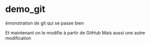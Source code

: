 # demo_git
émonstration de git qui se passe bien

Et maintenant on le modifie à partir de GitHub
Mais aussi une autre modification
